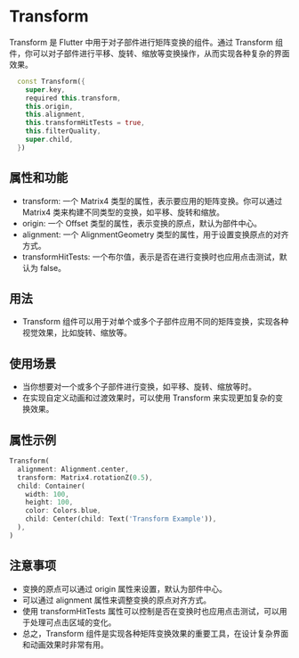 # Transform

Transform 是 Flutter 中用于对子部件进行矩阵变换的组件。通过 Transform 组件，你可以对子部件进行平移、旋转、缩放等变换操作，从而实现各种复杂的界面效果。

```dart
  const Transform({
    super.key,
    required this.transform,
    this.origin,
    this.alignment,
    this.transformHitTests = true,
    this.filterQuality,
    super.child,
  })
```

## 属性和功能

- transform: 一个 Matrix4 类型的属性，表示要应用的矩阵变换。你可以通过 Matrix4 类来构建不同类型的变换，如平移、旋转和缩放。
- origin: 一个 Offset 类型的属性，表示变换的原点，默认为部件中心。
- alignment: 一个 AlignmentGeometry 类型的属性，用于设置变换原点的对齐方式。
- transformHitTests: 一个布尔值，表示是否在进行变换时也应用点击测试，默认为 false。

## 用法

- Transform 组件可以用于对单个或多个子部件应用不同的矩阵变换，实现各种视觉效果，比如旋转、缩放等。

## 使用场景

- 当你想要对一个或多个子部件进行变换，如平移、旋转、缩放等时。
- 在实现自定义动画和过渡效果时，可以使用 Transform 来实现更加复杂的变换效果。

## 属性示例

```dart
Transform(
  alignment: Alignment.center,
  transform: Matrix4.rotationZ(0.5),
  child: Container(
    width: 100,
    height: 100,
    color: Colors.blue,
    child: Center(child: Text('Transform Example')),
  ),
)
```

## 注意事项

- 变换的原点可以通过 origin 属性来设置，默认为部件中心。
- 可以通过 alignment 属性来调整变换的原点对齐方式。
- 使用 transformHitTests 属性可以控制是否在变换时也应用点击测试，可以用于处理可点击区域的变化。
- 总之，Transform 组件是实现各种矩阵变换效果的重要工具，在设计复杂界面和动画效果时非常有用。
